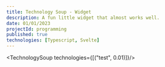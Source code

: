 ```yaml
---
title: Technology Soup - Widget
description: A fun little widget that almost works well.
date: 01/01/2023
projectId: programming
published: true
technologies: [Typescript, Svelte]
---
```



<script>
    import TechnologySoup from "../lib/components/TechnologySoup.svelte";
</script>

<TechnologySoup technologies={[("test", 0.01)]}/>
